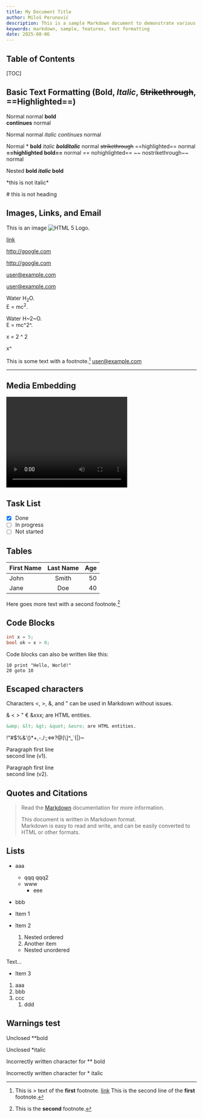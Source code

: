 ```yaml
---
title: My Document Title
author: Miloš Perunović
description: This is a sample Markdown document to demonstrate various Markdown features.
keywords: markdown, sample, features, text formatting
date: 2025-08-06
---
```


Table of Contents
-----------------

[TOC]

## Basic Text Formatting (**Bold**, *Italic*, ~~Strikethrough~~, ==Highlighted==)

Normal   normal **bold  
continues** normal

Normal normal *italic
continues* normal

Normal \* **bold** *italic* ***bolditalic*** normal ~~strikethrough~~ ==highlighted== normal **==highlighted bold==** normal == nohighlighted== ~~ nostrikethrough~~ normal

Nested **bold *italic* bold**

\*this is not italic\*

\# this is not heading

## Images, Links, and Email

This is an image ![HTML 5 Logo](https://www.w3schools.com/html/html5.gif "HTML 5 Logo").

[link](https://example.com)

http://google.com

<http://google.com>

user@example.com

<user@example.com>

Water H<sub>2</sub>O.<br>E = mc<sup>2</sup>.

Water H~2~O.  
E = mc^2^.

x = 2 ^ 2

x^

This is some text with a footnote.[^1] user@example.com

---

## Media Embedding

<video width="320" height="240" controls>
  <source src="https://www.w3schools.com/tags/movie.mp4" type="video/mp4">
  Your browser does not support the video tag.
</video>

## Task List

- [x] Done
- [ ] In progress
- [ ] Not started

## Tables

| First Name | Last Name | Age |
|:-----------|:---------:|----:|
| John       | Smith     | 50  |
| Jane       | Doe       | 40  |

Here goes more text with a second footnote.[^note2]

[^note2]: This is the **second** footnote.

## Code Blocks

``` csharp
int x = 5;
bool ok = x > 0;
```

Code blocks can also be written like this:

    10 print "Hello, World!"
    20 goto 10

## Escaped characters

Characters <, >, &, and " can be used in Markdown without issues.

&amp; &lt; &gt; &quot; &euro; &xxx; are HTML entities.

``` markdown
&amp; &lt; &gt; &quot; &euro; are HTML entities.
```

\!\"\#\$\%\&\'\(\)\*\+\,\-\.\/\:\;\<\=\>\?\@\[\\\]\^\_\`\{\|\}\~

Paragraph first line  
second line (v1).

Paragraph first line\
second line (v2).

## Quotes and Citations

> Read the [Markdown](https://en.wikipedia.org/wiki/Markdown) documentation for more information.
>
> This document is written in Markdown format.  
> Markdown is easy to read and write, and can be easily converted to HTML or other formats.

## Lists

- aaa
  - qqq
    qqq2
  - www
    - eee
- bbb

- Item 1
- Item 2
  1. Nested ordered
  2. Another item
    - Nested unordered

Text...

- Item 3

1. aaa
2. bbb
3. ccc
   1. ddd

## Warnings test

Unclosed **bold

Unclosed *italic

Incorrectly written character for ** bold

Incorrectly written character for * italic

[^1]: This is > text of the **first** footnote. [link](https://example.com)
      This is the second line of the **first** footnote.
